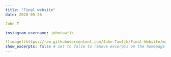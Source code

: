 ```yaml
---
title: "Final website"
date: 2020-05-26

John T

instagram_username: johntawfik_

![image](https://raw.githubusercontent.com/John-Tawfik/Final-Website/master/_posts/Correct%20Github%20image(png).png)
show_excerpts: false # set to false to remove excerpts on the homepage
---
```

